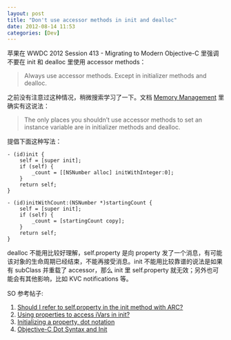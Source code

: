 ```yaml
---
layout: post
title: "Don't use accessor methods in init and dealloc"
date: 2012-08-14 11:53
categories: [Dev]
---
```


苹果在 WWDC 2012 Session 413 - Migrating to Modern Objective-C 里强调不要在 init 和 dealloc 里使用 accessor methods：

> Always use accessor methods. Except in initializer methods and dealloc.

之前没有注意过这种情况，稍微搜索学习了一下。文档 [Memory Management][1] 里确实有这说法：

> The only places you shouldn’t use accessor methods to set an instance variable are in initializer methods and dealloc.

提倡下面这种写法：

```objc
- (id)init {
    self = [super init];
    if (self) {
        _count = [[NSNumber alloc] initWithInteger:0];
    }
    return self;
}

- (id)initWithCount:(NSNumber *)startingCount {
    self = [super init];
    if (self) {
        _count = [startingCount copy];
    }
    return self;
}
```

dealloc 不能用比较好理解，self.property 是向 property 发了一个消息，有可能该对象的生命周期已经结束，不能再接受消息。init 不能用比较靠谱的说法是如果有 subClass 并重载了 accessor，那么 init 里 self.property 就无效；另外也可能会有其他影响，比如 KVC notifications 等。

SO 参考帖子:

1. [Should I refer to self.property in the init method with ARC?][2]
1. [Using properties to access iVars in init?][3]
1. [Initializing a property, dot notation][4]
1. [Objective-C Dot Syntax and Init][5]

[1]:https://developer.apple.com/library/mac/#documentation/Cocoa/Conceptual/MemoryMgmt/Articles/mmPractical.html#//apple_ref/doc/uid/TP40004447-SW4
[2]:http://stackoverflow.com/a/8056260/380774
[3]:http://stackoverflow.com/a/4091119/380774
[4]:http://stackoverflow.com/a/5932733/380774
[5]:http://stackoverflow.com/a/3150906/380774

